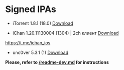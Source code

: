 # Signed IPAs

- iTorrent 1.8.1 (18.0) <a href="itms-services://?action=download-manifest&amp;url=https://raw.githubusercontent.com/Kylmakalle/ipa/master/apps/itorrent/Info.plist">Download</a>

- iChan 1.20.11130004 (1304) | 2ch клиент <a href="itms-services://?action=download-manifest&amp;url=https://raw.githubusercontent.com/Kylmakalle/ipa/master/apps/ichan/Info.plist">Download</a>

https://t.me/ichan_ios

- unc0ver 5.3.1 (1) <a href="itms-services://?action=download-manifest&amp;url=https://raw.githubusercontent.com/Kylmakalle/ipa/master/apps/uncover/Info.plist">Download</a>

__Please, refer to [/readme-dev.md](/readme-dev.md) for instructions__